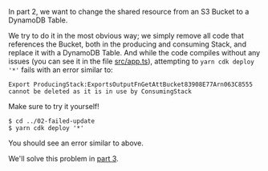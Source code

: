 In part 2,
we want to change the shared resource from an S3 Bucket to a DynamoDB Table.

We try to do it in the most obvious way;
we simply remove all code that references the Bucket,
both in the producing and consuming Stack,
and replace it with a DynamoDB Table.
And while the code compiles without any issues
(you can see it in the file [src/app.ts](src/app.ts)),
attempting to `yarn cdk deploy '*'` fails with an error similar to:

```
Export ProducingStack:ExportsOutputFnGetAttBucket83908E77Arn063C8555
cannot be deleted as it is in use by ConsumingStack
```

Make sure to try it yourself!

```shell script
$ cd ../02-failed-update
$ yarn cdk deploy '*'
```

You should see an error similar to above.

We'll solve this problem in [part 3](../03-dummy-exports).
